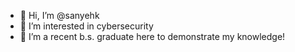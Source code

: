 - 👋 Hi, I’m @sanyehk
- 👀 I’m interested in cybersecurity
- 🌱 I’m a recent b.s. graduate here to demonstrate my knowledge!

<!---
sanyehk/sanyehk is a ✨ special ✨ repository because its `README.md` (this file) appears on your GitHub profile.
You can click the Preview link to take a look at your changes.
--->
